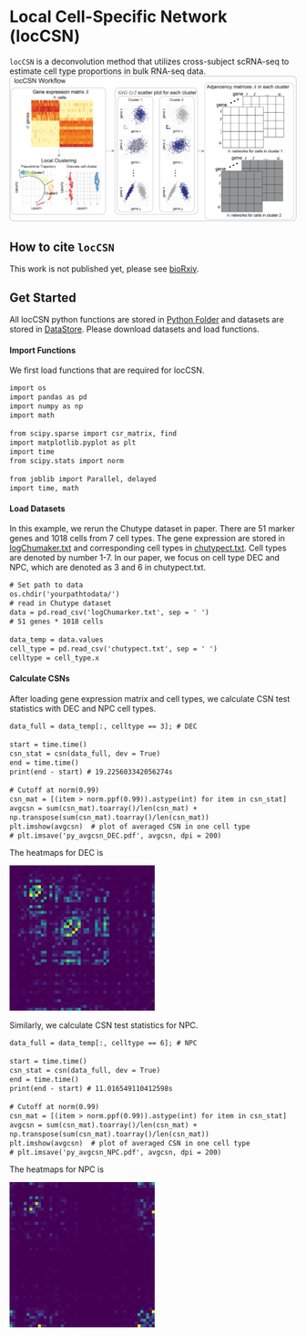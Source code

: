 Local Cell-Specific Network (locCSN)
=============================================

`locCSN` is a deconvolution method that utilizes cross-subject scRNA-seq to estimate cell type proportions in bulk RNA-seq data.
![pipeline](./Figures/Workflow_new.png)

How to cite `locCSN`
-------------------
This work is not published yet, please see [bioRxiv](https://www.biorxiv.org/content/10.1101/2021.02.13.431104v1).

Get Started
-----------------
All locCSN python functions are stored in [Python Folder](https://github.com/xuranw/locCSN/tree/main/Python) and datasets are stored in [DataStore](https://github.com/xuranw/locCSN/tree/main/DataStore). Please download datasets and load functions.


#### Import Functions
We first load functions that are required for locCSN.
```{python, eval = FALSE}
import os
import pandas as pd
import numpy as np
import math

from scipy.sparse import csr_matrix, find
import matplotlib.pyplot as plt
import time
from scipy.stats import norm

from joblib import Parallel, delayed
import time, math
```

#### Load Datasets
In this example, we rerun the Chutype dataset in paper. There are 51 marker genes and 1018 cells from 7 cell types. The gene expression are stored in [logChumaker.txt](https://github.com/xuranw/locCSN/blob/main/DataStore/logChumarker.txt) and corresponding cell types in [chutypect.txt](https://github.com/xuranw/locCSN/blob/main/DataStore/chutypect.txt). Cell types are denoted by number 1-7. In our paper, we focus on cell type DEC and NPC, which are denoted as 3 and 6 in chutypect.txt.
```{python, eval = FALSE}
# Set path to data
os.chdir('yourpathtodata/')
# read in Chutype dataset
data = pd.read_csv('logChumarker.txt', sep = ' ')
# 51 genes * 1018 cells

data_temp = data.values
cell_type = pd.read_csv('chutypect.txt', sep = ' ')
celltype = cell_type.x
```

#### Calculate CSNs
After loading gene expression matrix and cell types, we calculate CSN test statistics with DEC and NPC cell types. 
```{python, eval = FALSE}
data_full = data_temp[:, celltype == 3]; # DEC

start = time.time()
csn_stat = csn(data_full, dev = True)
end = time.time()
print(end - start) # 19.225603342056274s

# Cutoff at norm(0.99)
csn_mat = [(item > norm.ppf(0.99)).astype(int) for item in csn_stat]
avgcsn = sum(csn_mat).toarray()/len(csn_mat) + np.transpose(sum(csn_mat).toarray()/len(csn_mat))
plt.imshow(avgcsn)  # plot of averaged CSN in one cell type
# plt.imsave('py_avgcsn_DEC.pdf', avgcsn, dpi = 200)
```
The heatmaps for DEC is 

![avgcsn_DEC](py_avgcsn_DEC.png)

Similarly, we calculate CSN test statistics for NPC.
```{python, eval = FALSE}
data_full = data_temp[:, celltype == 6]; # NPC

start = time.time()
csn_stat = csn(data_full, dev = True)
end = time.time()
print(end - start) # 11.016549110412598s

# Cutoff at norm(0.99)
csn_mat = [(item > norm.ppf(0.99)).astype(int) for item in csn_stat]
avgcsn = sum(csn_mat).toarray()/len(csn_mat) + np.transpose(sum(csn_mat).toarray()/len(csn_mat))
plt.imshow(avgcsn)  # plot of averaged CSN in one cell type
# plt.imsave('py_avgcsn_NPC.pdf', avgcsn, dpi = 200)
```
The heatmaps for NPC is 

![avgcsn_NPC](py_avgcsn_NPC.png)
